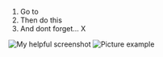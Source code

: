 1. Go to
2. Then do this
3. And dont forget... X

 ![My helpful screenshot](/assets/images/demo_app_overview.png)
 ![Picture example](/images/demo_app_overview.png)

